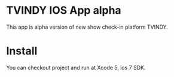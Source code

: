 TVINDY IOS App alpha
====================

This app is alpha version of new show check-in platform TVINDY.

Install
====================

You can checkout project and run at Xcode 5, ios 7 SDK. 
